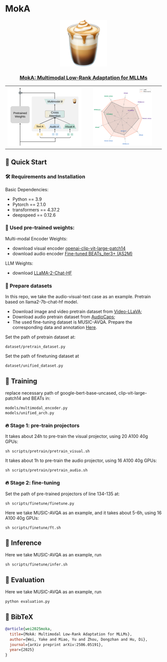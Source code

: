 # MokA


<p align="center">
    <img src="assets/moka.png" width="150" style="margin-bottom: 0.2;"/>
<p>


<h3 align="center"> <a href="https://arxiv.org/abs/2506.05191"> MokA: Multimodal Low-Rank Adaptation for MLLMs</a></h3>



<table width="100%" border="0" frame="void" rules="none" style="border-collapse: collapse;">
    <tr>
        <td align="center" style="border: none;">
            <img src='assets/moka.svg ' width="120%" height="120%" valign="center">
        </td>
        <td align="center" style="border: none;">
            <img src='assets/radar.svg ' width="80%" height="80%" valign="center">
        </td>
    </tr>
</table>




## 🚀 Quick Start

### 🛠️ Requirements and Installation
Basic Dependencies:
* Python == 3.9
* Pytorch == 2.1.0
* transformers == 4.37.2
* deepspeed == 0.12.6

### 🥑 Used pre-trained weights:
Multi-modal Encoder Weights:
- download visual encoder [openai-clip-vit-large-patch14](https://huggingface.co/openai/clip-vit-large-patch14)
- download audio encoder [Fine-tuned BEATs_iter3+ (AS2M)](https://github.com/microsoft/unilm/blob/master/beats/README.md)

LLM Weights:
- download [LLaMA-2-Chat-HF](https://huggingface.co/meta-llama/Llama-2-7b-chat-hf)

### 🌴 Prepare datasets
In this repo, we take the audio-visual-text case as an example. Pretrain based on llama2-7b-chat-hf model.

- Download image and video pretrain dataset from [Video-LLaVA](https://github.com/PKU-YuanGroup/Video-LLaVA/blob/main/TRAIN_AND_VALIDATE.md);
- Download audio pretrain dataset from [AudioCaps](https://github.com/cdjkim/audiocaps);
- The used fine-tuning dataset is MUSIC-AVQA. Prepare the corresponding data and annotation [Here](https://github.com/GeWu-Lab/Crab?tab=readme-ov-file).

Set the path of pretrain dataset at:
```
dataset/pretrain_dataset.py
```
Set the path of finetuning dataset at
```
dataset/unified_dataset.py
```

## 🔑 Training

replace necessary path of google-bert-base-uncased, clip-vit-large-patch14 and BEATs in:
```
models/multimodal_encoder.py
models/unified_arch.py
```

### 🔥 Stage 1: pre-train projectors
It takes about 24h to pre-train the visual projector, using 20 A100 40g GPUs:
```
sh scripts/pretrain/pretrain_visual.sh
```
It takes about 1h to pre-train the audio projector, using 16 A100 40g GPUs:
```
sh scripts/pretrain/pretrain_audio.sh
```

### 🔥 Stage 2: fine-tuning
Set the path of pre-trained projectors of line 134-135 at:
```
sh scripts/finetune/finetune.py

```

Here we take MUSIC-AVQA as an example, and it takes about 5-6h, using 16 A100 40g GPUs:
```
sh scripts/finetune/ft.sh
```

## 🤖 Inference
Here we take MUSIC-AVQA as an example, run
```
sh scripts/finetune/infer.sh
```

## 🤖 Evaluation
Here we take MUSIC-AVQA as an example, run
```
python evaluation.py
```



## 📃 BibTeX
```bibtex
@article{wei2025moka,
  title={MokA: Multimodal Low-Rank Adaptation for MLLMs},
  author={Wei, Yake and Miao, Yu and Zhou, Dongzhan and Hu, Di},
  journal={arXiv preprint arXiv:2506.05191},
  year={2025}
}
```
